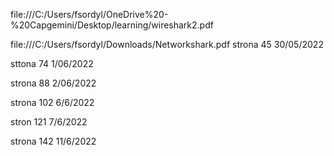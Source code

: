 file:///C:/Users/fsordyl/OneDrive%20-%20Capgemini/Desktop/learning/wireshark2.pdf

file:///C:/Users/fsordyl/Downloads/Networkshark.pdf
strona 45 30/05/2022

sttona 74 1/06/2022

strona 88 2/06/2022

strona 102 6/6/2022

stron 121 7/6/2022

strona 142 11/6/2022 

